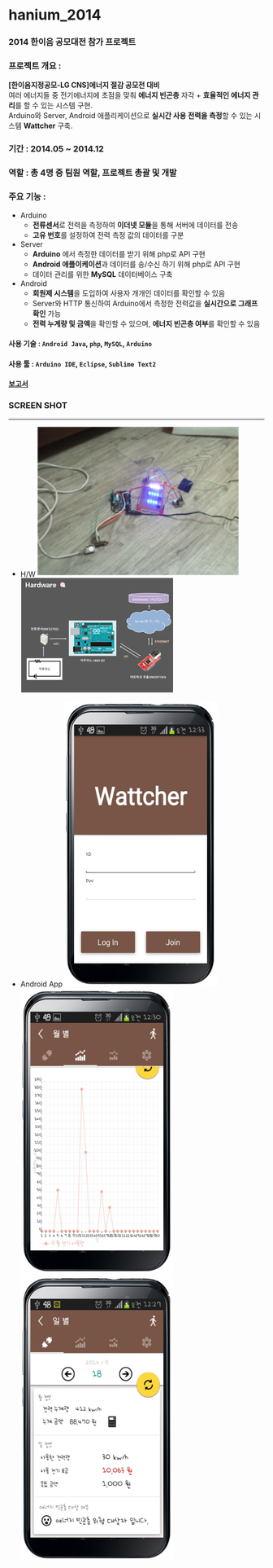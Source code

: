# hanium_2014

### 2014 한이음 공모대전 참가 프로젝트

### 프로젝트 개요 :  
**[한이음지정공모-LG CNS]에너지 절감 공모전 대비**  
여러 에너지들 중 전기에너지에 초점을 맞춰 **에너지 빈곤층** 자각 + **효율적인 에너지 관리**를 할 수 있는 시스템 구현.  
Arduino와 Server, Android 애플리케이션으로 **실시간 사용 전력을 측정**할 수 있는 시스템 **Wattcher** 구축.

### 기간 : 2014.05 ~ 2014.12

### 역할 : 총 4명 중 **팀원** 역할, 프로젝트 총괄 및 개발

### 주요 기능 :
- Arduino
	- **전류센서**로 전력을 측정하여 **이더넷 모듈**을 통해 서버에 데이터를 전송
	- **고유 번호**를 설정하여 전력 측정 값의 데이터를 구분
- Server
	- **Arduino** 에서 측정한 데이터를 받기 위해 php로 API 구현
	- **Android 애플이케이션**과 데이터를 송/수신 하기 위해 php로 API 구현
	- 데이터 관리를 위한 **MySQL** 데이터베이스 구축
- Android
	- **회원제 시스템**을 도입하여 사용자 개개인 데이터를 확인할 수 있음
	- Server와 HTTP 통신하여 Arduino에서 측정한 전력값을 **실시간으로 그래프 확인** 가능
	- **전력 누계량 및 금액**을 확인할 수 있으며, **에너지 빈곤층 여부**를 확인할 수 있음

#### **사용 기술** : `Android Java`, `php`, `MySQL`, `Arduino`

#### **사용 툴** : `Arduino IDE`, `Eclipse`, `Sublime Text2`

#### [보고서][1]

### SCREEN SHOT
-------

- H/W
<img src="img/screen_shot_1.png" width="400px"> <img src="img/screen_shot_2.png" width="300px">

- Android App
<img src="img/screen_shot_3.png" width="300px"> <img src="img/screen_shot_4.png" width="300px"> <img src="img/screen_shot_5.png" width="300px"> 

[1]: ppt/hanium_2014.pdf